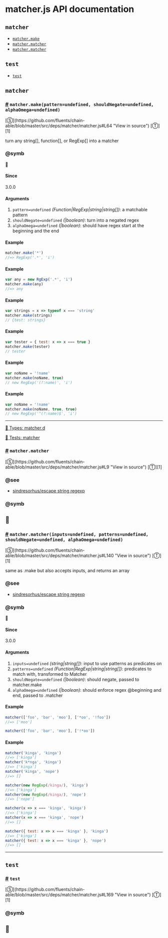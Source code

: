 # matcher.js API documentation

<!-- div class="toc-container" -->

<!-- div -->

## `matcher`
* <a href="#matcher-make">`matcher.make`</a>
* <a href="#matcher-matcher">`matcher.matcher`</a>
* <a href="#matcher-matcher">`matcher.matcher`</a>

<!-- /div -->

<!-- div -->

## `test`
* <a href="#test">`test`</a>

<!-- /div -->

<!-- /div -->

<!-- div class="doc-container" -->

<!-- div -->

## `matcher`

<!-- div -->

<h3 id="matcher-make"><a href="#matcher-make">#</a>&nbsp;<code>matcher.make(pattern=undefined, shouldNegate=undefined, alphaOmega=undefined)</code></h3>
[&#x24C8;](https://github.com/fluents/chain-able/blob/master/src/deps/matcher/matcher.js#L64 "View in source") [&#x24C9;][1]

turn any string[], function[], or RegExp[] into a matcher


### @symb 

🎯 
#### Since
3.0.0

#### Arguments
1. `pattern=undefined` *(Function|RegExp|string|string&#91;&#93;)*: a matchable pattern
2. `shouldNegate=undefined` *(|boolean)*: turn into a negated regex
3. `alphaOmega=undefined` *(|boolean)*: should have regex start at the beginning and the end

#### Example
```js
matcher.make('*')
//=> RegExp('.*', 'i')

```
#### Example
```js
var any = new RgExp('.*', 'i')
matcher.make(any)
//=> any

```
#### Example
```js
var strings = x => typeof x === 'string'
matcher.make(strings)
// {test: strings}

```
#### Example
```js
var tester = { test: x => x === true }
matcher.make(tester)
// tester

```
#### Example
```js
var noName = '!name'
matcher.make(noName, true)
// new RegExp('(?:name)', 'i')

```
#### Example
```js
var noName = '!name'
matcher.make(noName, true, true)
// new RegExp('^(?:name)$', 'i')

```
---

<!-- /div -->

<!-- div -->

<a href="https://github.com/fluents/chain-able/blob/master/typings/matcher.d.ts">🌊  Types: matcher.d</a>&nbsp;

<a href="https://github.com/fluents/chain-able/blob/master/test/deps/matcher.js">🔬  Tests: matcher</a>&nbsp;

<h3 id="matcher-matcher"><a href="#matcher-matcher">#</a>&nbsp;<code>matcher.matcher</code></h3>
[&#x24C8;](https://github.com/fluents/chain-able/blob/master/src/deps/matcher/matcher.js#L9 "View in source") [&#x24C9;][1]




### @see 

* <a href="https://github.com/sindresorhus/escape-string-regexp">sindresorhus/escape string regexp</a>

### @symb 

🎯 
---

<!-- /div -->

<!-- div -->

<h3 id="matcher-matcher"><a href="#matcher-matcher">#</a>&nbsp;<code>matcher.matcher(inputs=undefined, patterns=undefined, shouldNegate=undefined, alphaOmega=undefined)</code></h3>
[&#x24C8;](https://github.com/fluents/chain-able/blob/master/src/deps/matcher/matcher.js#L140 "View in source") [&#x24C9;][1]

same as .make but also accepts inputs, and returns an array


### @see 

* <a href="https://github.com/sindresorhus/escape-string-regexp">sindresorhus/escape string regexp</a>

### @symb 

🎯 
#### Since
3.0.0

#### Arguments
1. `inputs=undefined` *(string|string&#91;&#93;)*: input to use patterns as predicates on
2. `patterns=undefined` *(Function|RegExp|string|string&#91;&#93;)*: predicates to match with, transformed to Matcher
3. `shouldNegate=undefined` *(|boolean)*: should negate, passed to matcher.make
4. `alphaOmega=undefined` *(|boolean)*: should enforce regex @beginning and end, passed to .matcher

#### Example
```js
matcher(['foo', 'bar', 'moo'], ['*oo', '!foo'])
//=> ['moo']

matcher(['foo', 'bar', 'moo'], ['!*oo'])

```
#### Example
```js
matcher('kinga', 'kinga')
//=> ['kinga']
matcher('k*nga', 'kinga')
//=> ['kinga']
matcher('kinga', 'nope')
//=> []

matcher(new RegExp(/kinga/), 'kinga')
//=> ['kinga']
matcher(new RegExp(/kinga/), 'nope')
//=> ['nope']

matcher(x => x === 'kinga', 'kinga')
//=> ['kinga']
matcher(x => x === 'kinga', 'nope')
//=> []

matcher({ test: x => x === 'kinga' }, 'kinga')
//=> ['kinga']
matcher({ test: x => x === 'kinga' }, 'nope')
//=> []

```
---

<!-- /div -->

<!-- /div -->

<!-- div -->

## `test`

<!-- div -->

<h3 id="test"><a href="#test">#</a>&nbsp;<code>test</code></h3>
[&#x24C8;](https://github.com/fluents/chain-able/blob/master/src/deps/matcher/matcher.js#L169 "View in source") [&#x24C9;][1]




### @symb 

🎯 
---

<!-- /div -->

<!-- /div -->

<!-- /div -->

 [1]: #matcher "Jump back to the TOC."
